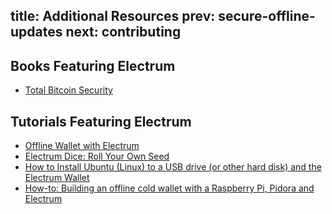 title: Additional Resources
prev: secure-offline-updates
next: contributing
---

## Books Featuring Electrum

* [Total Bitcoin Security](http://www.totalbitcoinsecurity.com/)

## Tutorials Featuring Electrum

* [Offline Wallet with Electrum](http://pastebin.com/MZjbf23A)
* [Electrum Dice: Roll Your Own Seed](http://www.reddit.com/r/Bitcoin/comments/1r48ur/electrum_dice_pdf_roll_your_own_seed/)
* [How to Install Ubuntu (Linux) to a USB drive (or other hard disk) and the Electrum Wallet](http://www.watchonlywallet.com/ubuntu.php)
* [How-to: Building an offline cold wallet with a Raspberry Pi, Pidora and Electrum](http://www.reddit.com/r/Bitcoin/comments/1rrxe5/howto_building_an_offline_cold_wallet_with_a/)
